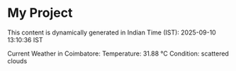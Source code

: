 # My Project

This content is dynamically generated in Indian Time (IST): 2025-09-10 13:10:36 IST


Current Weather in Coimbatore:
Temperature: 31.88 °C
Condition: scattered clouds
